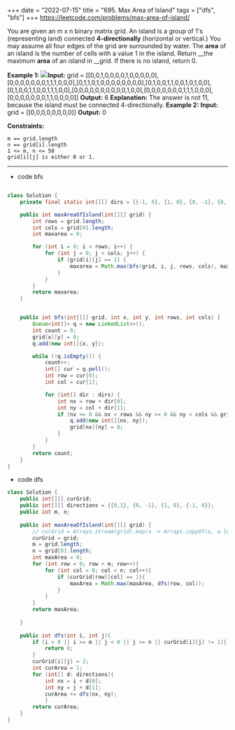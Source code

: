 +++ 
date = "2022-07-15"
title = "695. Max Area of Island"
tags = ["dfs", "bfs"]
+++
https://leetcode.com/problems/max-area-of-island/

You are given an m x n binary matrix grid. An island is a group of 1's (representing land) connected **4-directionally** (horizontal or vertical.) You may assume all four edges of the grid are surrounded by water.
The **area** of an island is the number of cells with a value 1 in the island.
Return __the maximum **area** of an island in __grid. If there is no island, return 0.
 
**Example 1:**
![](https://assets.leetcode.com/uploads/2021/05/01/maxarea1-grid.jpg)**Input:** grid = [[0,0,1,0,0,0,0,1,0,0,0,0,0],[0,0,0,0,0,0,0,1,1,1,0,0,0],[0,1,1,0,1,0,0,0,0,0,0,0,0],[0,1,0,0,1,1,0,0,1,0,1,0,0],[0,1,0,0,1,1,0,0,1,1,1,0,0],[0,0,0,0,0,0,0,0,0,0,1,0,0],[0,0,0,0,0,0,0,1,1,1,0,0,0],[0,0,0,0,0,0,0,1,1,0,0,0,0]] **Output:** 6 **Explanation:** The answer is not 11, because the island must be connected 4-directionally. 
**Example 2:**
**Input:** grid = [[0,0,0,0,0,0,0,0]] **Output:** 0 
 
**Constraints:**
 	
	m == grid.length 	
	n == grid[i].length 	
	1 <= m, n <= 50 	
	grid[i][j] is either 0 or 1.

---
- code bfs
```java

class Solution {
    private final static int[][] dirs = {{-1, 0}, {1, 0}, {0, -1}, {0, 1}};

    public int maxAreaOfIsland(int[][] grid) {
        int rows = grid.length;
        int cols = grid[0].length;
        int maxarea = 0;

        for (int i = 0; i < rows; i++) {
            for (int j = 0; j < cols; j++) {
                if (grid[i][j] == 1) {
                    maxarea = Math.max(bfs(grid, i, j, rows, cols), maxarea);
                }
            }
        }
        return maxarea;
    }


    public int bfs(int[][] grid, int x, int y, int rows, int cols) {
        Queue<int[]> q = new LinkedList<>();
        int count = 0;
        grid[x][y] = 0;
        q.add(new int[]{x, y});

        while (!q.isEmpty()) {
            count++;
            int[] cur = q.poll();
            int row = cur[0];
            int col = cur[1];

            for (int[] dir : dirs) {
                int nx = row + dir[0];
                int ny = col + dir[1];
                if (nx >= 0 && nx < rows && ny >= 0 && ny < cols && grid[nx][ny] == 1) {
                    q.add(new int[]{nx, ny});
                    grid[nx][ny] = 0;
                }
            }
        }
        return count;
    }
}

```
- code dfs
```java
class Solution {
    public int[][] curGrid;
    public int[][] directions = {{0,1}, {0, -1}, {1, 0}, {-1, 0}};
    public int m, n;
        
    public int maxAreaOfIsland(int[][] grid) {
        // curGrid = Arrays.stream(grid).map(a -> Arrays.copyOf(a, a.length)).toArray(int[][]::new);
        curGrid = grid;
        m = grid.length;
        n = grid[0].length;
        int maxArea = 0;
        for (int row = 0; row < m; row++){
            for (int col = 0; col < n; col++){
                if (curGrid[row][col] == 1){
                    maxArea = Math.max(maxArea, dfs(row, col));
                }
            }
        }
        return maxArea;
        
    }
    
    public int dfs(int i, int j){
        if (i < 0 || i >= m || j < 0 || j >= n || curGrid[i][j] != 1){
            return 0;
        }
        curGrid[i][j] = 2;
        int curArea = 1;
        for (int[] d: directions){
            int nx = i + d[0];
            int ny = j + d[1];
            curArea += dfs(nx, ny);
            }
        return curArea;
    }
}
```
